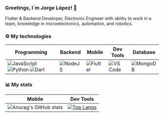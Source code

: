 ### Greetings, I´m Jorge López! 👋

<!--
**xM4573Rx/xM4573Rx** is a ✨ _special_ ✨ repository because its `README.md` (this file) appears on your GitHub profile.

-->

Flutter & Backend Developer, Electronic Engineer with ability to work in a team, knowledge in microelectronics, automation, and robotics.

### ⚙️ My technologies
| Programming            | Backend                      | Mobile                  | Dev Tools                 | Database
| ----------------- | ---------------------------------- | ----------------- | --------------- | ------------ |
| ![JavaScript](https://img.shields.io/badge/javascript-%23323330.svg?style=for-the-badge&logo=javascript&logoColor=%23F7DF1E) ![Python](https://img.shields.io/badge/python-3670A0?style=for-the-badge&logo=python&logoColor=ffdd54) ![Dart](https://img.shields.io/badge/dart-%230175C2.svg?style=for-the-badge&logo=dart&logoColor=white) | ![NodeJS](https://img.shields.io/badge/node.js-6DA55F?style=for-the-badge&logo=node.js&logoColor=white) | ![Flutter](https://img.shields.io/badge/Flutter-%2302569B.svg?style=for-the-badge&logo=Flutter&logoColor=white) | ![VS Code](https://img.shields.io/badge/VSCode-0078D4?style=for-the-badge&logo=visual%20studio%20code&logoColor=white) | ![MongoDB](https://img.shields.io/badge/MongoDB-%234ea94b.svg?style=for-the-badge&logo=mongodb&logoColor=white) |

### 📊 My stats
| Mobile | Dev Tools |
| --- | --- |
| ![Anurag's GitHub stats](https://github-readme-stats.vercel.app/api?username=xM4573Rx&show_icons=true&theme=dark) | [![Top Langs](https://github-readme-stats.vercel.app/api/top-langs/?username=xM4573Rx&layout=compact&theme=dark)](https://github.com/anuraghazra/github-readme-stats) |
